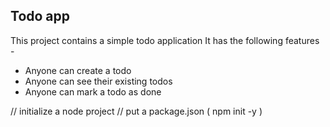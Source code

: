 ## Todo app
This project contains a simple todo application 
It has the following features -
- Anyone can create a todo 
- Anyone can see their existing todos
- Anyone can mark a todo as done

// initialize a node project
// put a package.json ( npm init -y )  